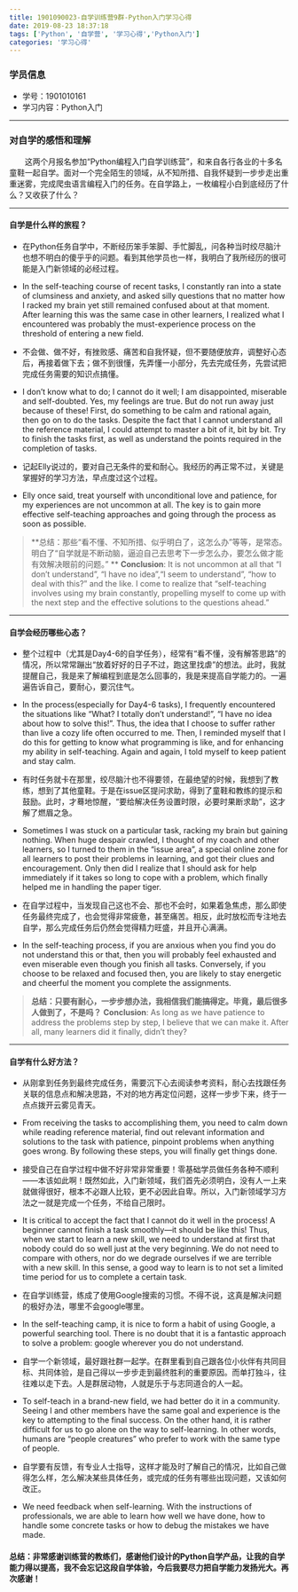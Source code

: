 ```yaml
---
title: 1901090023-自学训练营9群-Python入门学习心得
date: 2019-08-23 18:37:18
tags: ['Python', '自学营', '学习心得','Python入门']
categories: '学习心得'
---
```


### 学员信息

- 学号：1901010161
- 学习内容：Python入门

____

### 对自学的感悟和理解

&emsp;&emsp;这两个月报名参加“Python编程入门自学训练营”，和来自各行各业的十多名童鞋一起自学。面对一个完全陌生的领域，从不知所措、自我怀疑到一步步走出重重迷雾，完成爬虫语言编程入门的任务。在自学路上，一枚编程小白到底经历了什么？又收获了什么？

<!-- ![img](file:///C:\Users\limuzi\AppData\Local\Temp\ksohtml5824\wps1.jpg) -->

____

#### 自学是什么样的旅程？

* 在Python任务自学中，不断经历笨手笨脚、手忙脚乱，问各种当时绞尽脑汁也想不明白的傻乎乎的问题。看到其他学员也一样，我明白了我所经历的很可能是入门新领域的必经过程。

* In the self-teaching course of recent tasks, I constantly ran into a state of clumsiness and anxiety, and asked silly questions that no matter how I racked my brain yet still remained confused about at that moment. After learning this was the same case in other learners, I realized what I encountered was probably the must-experience process on the threshold of entering a new field.



* 不会做、做不好，有挫败感、痛苦和自我怀疑，但不要随便放弃，调整好心态后，再接着做下去；做不到很懂，先弄懂一小部分，先去完成任务，先尝试把完成任务需要的知识点搞懂。

* I don’t know what to do; I cannot do it well; I am disappointed, miserable and self-doubted. Yes, my feelings are true. But do not run away just because of these! First, do something to be calm and rational again, then go on to do the tasks. Despite the fact that I cannot understand all the reference material, I could attempt to master a bit of it, bit by bit. Try to finish the tasks first, as well as understand the points required in the completion of tasks.



* 记起Elly说过的，要对自己无条件的爱和耐心。我经历的再正常不过，关键是掌握好的学习方法，早点度过这个过程。

* Elly once said, treat yourself with unconditional love and patience, for my experiences are not uncommon at all. The key is to gain more effective self-teaching approaches and going through the process as soon as possible. 



> **总结：那些“看不懂、不知所措、似乎明白了，这怎么办”等等，是常态。明白了“自学就是不断动脑，逼迫自己去思考下一步怎么办，要怎么做才能有效解决眼前的问题。” **
**Conclusion**: It is not uncommon at all that “I don’t understand”, “I have no idea”,“I seem to understand”, “how to deal with this?” and the like. I come to realize that “self-teaching involves using my brain constantly, propelling myself to come up with the next step and the effective solutions to the questions ahead.”


****

#### 自学会经历哪些心态？

* 整个过程中（尤其是Day4-6的自学任务），经常有“看不懂，没有解答思路”的情况，所以常常蹦出“放着好好的日子不过，跑这里找虐”的想法。此时，我就提醒自己，我是来了解编程到底是怎么回事的，我是来提高自学能力的。一遍遍告诉自己，要耐心，要沉住气。

* In the process(especially for Day4-6 tasks), I frequently encountered the situations like “What? I totally don’t understand!”, “I have no idea about how to solve this!”. Thus, the idea that I choose to suffer rather than live a cozy life often occurred to me. Then, I reminded myself that I do this for getting to know what programming is like, and for enhancing my ability in self-teaching. Again and again, I told myself to keep patient and stay calm.



* 有时任务就卡在那里，绞尽脑汁也不得要领，在最绝望的时候，我想到了教练，想到了其他童鞋。于是在issue区提问求助，得到了童鞋和教练的提示和鼓励。此时，才蓦地惊醒，“要给解决任务设置时限，必要时果断求助”，这才解了燃眉之急。

* Sometimes I was stuck on a particular task, racking my brain but gaining nothing. When huge despair crawled, I thought of my coach and other learners, so I turned to them in the “issue area”, a special online zone for all learners to post their problems in learning, and got their clues and encouragement. Only then did I realize that I should ask for help immediately if it takes so long to cope with a problem, which finally helped me in handling the paper tiger.



* 在自学过程中，当发现自己这也不会、那也不会时，如果着急焦虑，那么即使任务最终完成了，也会觉得非常疲惫，甚至痛苦。相反，此时放松而专注地去自学，那么完成任务后仍然会觉得精力旺盛，并且开心满满。

* In the self-teaching process, if you are anxious when you find you do not understand this or that, then you will probably feel exhausted and even miserable even though you finish all tasks. Conversely, if you choose to be relaxed and focused then, you are likely to stay energetic and cheerful the moment you complete the assignments.



> **总结：只要有耐心，一步步想办法，我相信我们能搞得定。毕竟，最后很多人做到了，不是吗？**
**Conclusion**: As long as we have patience to address the problems step by step, I believe that we can make it. After all, many learners did it finally, didn’t they?



____

#### 自学有什么好方法？

* 从刚拿到任务到最终完成任务，需要沉下心去阅读参考资料，耐心去找跟任务关联的信息点和解决思路，不对的地方再定位问题，这样一步步下来，终于一点点拨开云雾见青天。

* From receiving the tasks to accomplishing them, you need to calm down while reading reference material, find out relevant information and solutions to the task with patience, pinpoint problems when anything goes wrong. By following these steps, you will finally get things done.  



* 接受自己在自学过程中做不好非常非常重要！零基础学员做任务各种不顺利——本该如此啊！既然如此，入门新领域，我们首先必须明白，没有人一上来就做得很好，根本不必跟人比较，更不必因此自卑。所以，入门新领域学习方法之一就是完成一个任务，不给自己限时。

* It is critical to accept the fact that I cannot do it well in the process! A beginner cannot finish a task smoothly—it should be like this! Thus, when we start to learn a new skill, we need to understand at first that nobody could do so well just at the very beginning. We do not need to compare with others, nor do we degrade ourselves if we are terrible with a new skill. In this sense, a good way to learn is to not set a limited time period for us to complete a certain task.



* 在自学训练营，练成了使用Google搜索的习惯。不得不说，这真是解决问题的极好办法，哪里不会google哪里。

* In the self-teaching camp, it is nice to form a habit of using Google, a powerful searching tool. There is no doubt that it is a fantastic approach to solve a problem: google wherever you do not understand.



* 自学一个新领域，最好跟社群一起学。在群里看到自己跟各位小伙伴有共同目标、共同体验，是自己得以一步步走到最终胜利的重要原因。而单打独斗，往往难以走下去。人是群居动物，人就是乐于与志同道合的人一起。

* To self-teach in a brand-new field, we had better do it in a community. Seeing I and other members have the same goal and experience is the key to attempting to the final success. On the other hand, it is rather difficult for us to go alone on the way to self-learning. In other words, humans are “people creatures” who prefer to work with the same type of people.  



* 自学要有反馈，有专业人士指导，这样才能及时了解自己的情况，比如自己做得怎么样，怎么解决某些具体任务，或完成的任务有哪些出现问题，又该如何改正。

* We need feedback when self-learning. With the instructions of professionals, we are able to learn how well we have done, how to handle some concrete tasks or how to debug the mistakes we have made.



#### 总结：非常感谢训练营的教练们，感谢他们设计的Python自学产品，让我的自学能力得以提高，我不会忘记这段自学体验，今后我要尽力把自学能力发扬光大。再次感谢！
